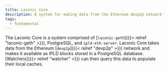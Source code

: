 ```yaml
---
title: Laconic Core
description: A system for making data from the Ethereum devp2p network available as IPLD blocks
tags:
  - fundamental
---
```


The Laconic Core is a system comprised of [`laconic-geth`]({{< relref "laconic-geth" >}}), PostgreSQL, and `ipld-eth-server`. Laconic Core takes data from the Ethereum [`devp2p`]({{< relref "devp2p" >}}) network and makes it available as IPLD blocks stored in a PostgreSQL database. [Watchers]({{< relref "watcher" >}}) can then query this data to populate their local caches.

